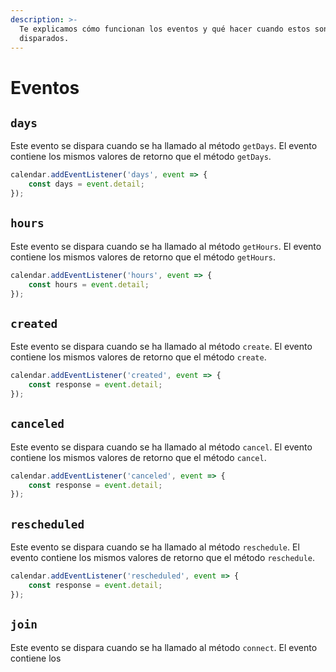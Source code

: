 ```yaml
---
description: >-
  Te explicamos cómo funcionan los eventos y qué hacer cuando estos son
  disparados.
---
```


# Eventos

## `days`

Este evento se dispara cuando se ha llamado al método `getDays`. El evento contiene los mismos valores de retorno que el método `getDays`.

```javascript
calendar.addEventListener('days', event => {
    const days = event.detail;
});
```

## `hours`

Este evento se dispara cuando se ha llamado al método `getHours`. El evento contiene los mismos valores de retorno que el método `getHours`.

```javascript
calendar.addEventListener('hours', event => {
    const hours = event.detail;
});
```

## `created`

Este evento se dispara cuando se ha llamado al método `create`. El evento contiene los mismos valores de retorno que el método `create`.

```javascript
calendar.addEventListener('created', event => {
    const response = event.detail;
});
```

## `canceled`

Este evento se dispara cuando se ha llamado al método `cancel`. El evento contiene los mismos valores de retorno que el método `cancel`.

```javascript
calendar.addEventListener('canceled', event => {
    const response = event.detail;
});
```

## `rescheduled`

Este evento se dispara cuando se ha llamado al método `reschedule`. El evento contiene los mismos valores de retorno que el método `reschedule`.

```javascript
calendar.addEventListener('rescheduled', event => {
    const response = event.detail;
});
```

## `join`

Este evento se dispara cuando se ha llamado al método `connect`. El evento contiene los&#x20;
